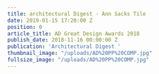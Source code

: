 ```yaml
---
title: architectural Digest - Ann Sacks Tile
date: 2019-01-15 17:20:00 Z
position: 0
article_title: AD Great Design Awards 2018
publish_date: 2018-11-16 00:00:00 Z
publication: 'Architectural Digest '
thumbnail_image: "/uploads/AD%20PP%20COMP.jpg"
fullsize_image: "/uploads/AD%20PP%20COMP.jpg"
---
```


